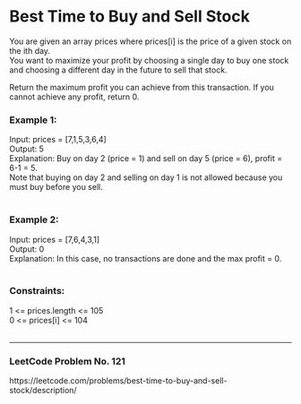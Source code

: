 <h1>Best Time to Buy and Sell Stock</h1>

You are given an array prices where prices[i] is the price of a given stock on the ith day.
<br>
You want to maximize your profit by choosing a single day to buy one stock and choosing a different day in the future to sell that stock.

Return the maximum profit you can achieve from this transaction. If you cannot achieve any profit, return 0.



<h3>Example 1:</h3>

Input: prices = [7,1,5,3,6,4]<br>
Output: 5 <br>
Explanation: Buy on day 2 (price = 1) and sell on day 5 (price = 6), profit = 6-1 = 5.<br>
Note that buying on day 2 and selling on day 1 is not allowed because you must buy before you sell.
<br><br>
<h3>Example 2:</h3>

Input: prices = [7,6,4,3,1]<br>
Output: 0<br>
Explanation: In this case, no transactions are done and the max profit = 0.
<br><br>
<h3>Constraints:</h3>

1 <= prices.length <= 105<br>
0 <= prices[i] <= 104
<br><br>

<hr>
<h3>LeetCode Problem No. 121</h3>
https://leetcode.com/problems/best-time-to-buy-and-sell-stock/description/
